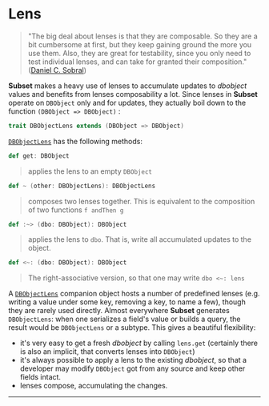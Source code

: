 # Lens

> "The big deal about lenses is that they are composable. So they are a
  bit cumbersome at first, but they keep gaining ground the more you
  use them. Also, they are great for testability, since you only need
  to test individual lenses, and can take for granted their
  composition." ([Daniel C. Sobral](http://stackoverflow.com/a/5597750/118613))

__Subset__ makes a heavy use of lenses to accumulate updates to
$dbobject$ values and benefits from lenses composability a lot. Since
lenses in __Subset__ operate on `DBObject` only and for updates, they
actually boil down to the function `(DBObject => DBObject)` :

```scala
trait DBObjectLens extends (DBObject => DBObject)
```

[`DBObjectLens`]($apiUrl$#com.osinka.subset.DBObjectLens) has the
following methods:

```scala
def get: DBObject
```
> applies the lens to an empty `DBObject`

```scala
def ~ (other: DBObjectLens): DBObjectLens
```
> composes two lenses together. This is equivalent to the composition
  of two functions `f andThen g`
  
```scala
def :~> (dbo: DBObject): DBObject
```
> applies the lens to `dbo`. That is, write all accumulated updates to
  the object.

```scala
def <~: (dbo: DBObject): DBObject
```
> The right-associative version, so that one may write `dbo <~: lens`

A [`DBObjectLens`]($apiUrl$#com.osinka.subset.DBObjectLens\$) companion
object hosts a number of predefined lenses (e.g. writing a value under
some key, removing a key, to name a few), though they are rarely used
directly. Almost everywhere __Subset__ generates `DBObjectLens`: when
one serializes a field's value or builds a query, the result would be
`DBObjectLens` or a subtype. This gives a beautiful flexibility:

* it's very easy to get a fresh $dbobject$ by calling `lens.get`
  (certainly there is also an implicit, that converts lenses into
  `DBObject`)
* it's always possible to apply a lens to the existing $dbobject$, so
  that a developer may modify `DBObject` got from any source and keep
  other fields intact.
* lenses compose, accumulating the changes.

* * *
